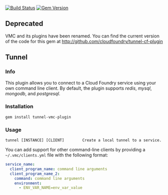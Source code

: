 [![Build Status](https://travis-ci.org/cloudfoundry/tunnel-vmc-plugin.png)](https://travis-ci.org/cloudfoundry/tunnel-vmc-plugin)
[![Gem Version](https://badge.fury.io/rb/tunnel-vmc-plugin.png)](http://badge.fury.io/rb/tunnel-vmc-plugin)

## Deprecated
VMC and its plugins have been renamed. You can find the current version of the code for this gem at
http://github.com/cloudfoundry/tunnel-cf-plugin

## Tunnel
### Info
This plugin allows you to connect to a Cloud Foundry service using your own command line client. By default, the plugin supports *redis*, *mysql*, *mongodb*, and *postgresql*.

### Installation
```
gem install tunnel-vmc-plugin
```

### Usage
```
tunnel [INSTANCE] [CLIENT]        Create a local tunnel to a service.
```

You can add support for other command-line clients by providing a `~/.vmc/clients.yml` file with the following format:

```yaml
service_name:
  client_program_name: command line arguments
  client_program_name_2:
    command: command line arguments
    environment:
      - ENV_VAR_NAME=env_var_value
```
